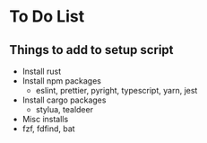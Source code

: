 # To Do List

## Things to add to setup script
- Install rust
- Install npm packages
    - eslint, prettier, pyright, typescript, yarn, jest
- Install cargo packages
    - stylua, tealdeer
- Misc installs
- fzf, fdfind, bat
